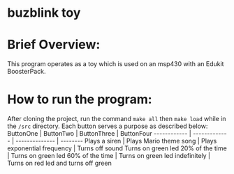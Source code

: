 buzblink toy
=
# Brief Overview:
This program operates as a toy which is used on an msp430 with an Edukit
BoosterPack.
# How to run the program:
After cloning the project, run the command ```make all``` then ```make load```
while in the ```/src``` directory.
Each button serves a purpose as described below:
ButtonOne | ButtonTwo | ButtonThree | ButtonFour
------------ | ------------- | -------------- | --------
Plays a siren | Plays Mario theme song | Plays exponential frequency | Turns
off sound
Turns on green led 20% of the time | Turns on green led 60% of the time |
Turns on green led indefinitely | Turns on red led and turns off green

